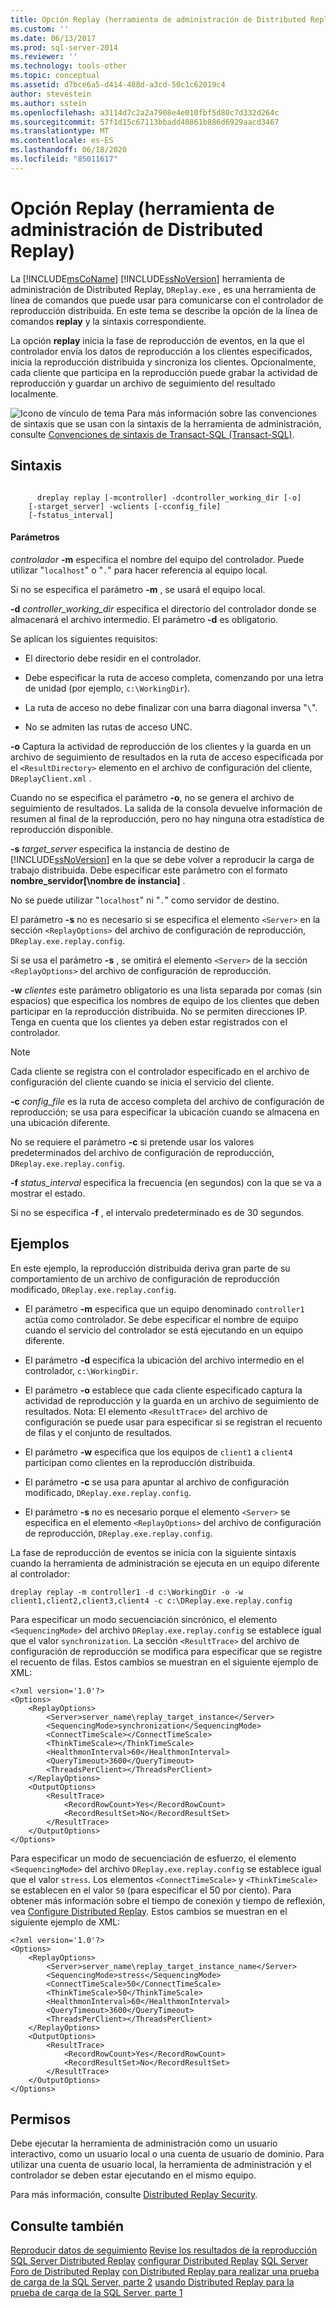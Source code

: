 ```yaml
---
title: Opción Replay (herramienta de administración de Distributed Replay) | Microsoft Docs
ms.custom: ''
ms.date: 06/13/2017
ms.prod: sql-server-2014
ms.reviewer: ''
ms.technology: tools-other
ms.topic: conceptual
ms.assetid: d7bce6a5-d414-488d-a3cd-50c1c62019c4
author: stevestein
ms.author: sstein
ms.openlocfilehash: a3114d7c2a2a7908e4e010fbf5d80c7d332d264c
ms.sourcegitcommit: 57f1d15c67113bbadd40861b886d6929aacd3467
ms.translationtype: MT
ms.contentlocale: es-ES
ms.lasthandoff: 06/18/2020
ms.locfileid: "85011617"
---
```

# <a name="replay-option-distributed-replay-administration-tool"></a>Opción Replay (herramienta de administración de Distributed Replay)
  La [!INCLUDE[msCoName](../../includes/msconame-md.md)] [!INCLUDE[ssNoVersion](../../../includes/ssnoversion-md.md)] herramienta de administración de Distributed Replay, `DReplay.exe` , es una herramienta de línea de comandos que puede usar para comunicarse con el controlador de reproducción distribuida. En este tema se describe la opción de la línea de comandos **replay** y la sintaxis correspondiente.

 La opción **replay** inicia la fase de reproducción de eventos, en la que el controlador envía los datos de reproducción a los clientes especificados, inicia la reproducción distribuida y sincroniza los clientes. Opcionalmente, cada cliente que participa en la reproducción puede grabar la actividad de reproducción y guardar un archivo de seguimiento del resultado localmente.

 ![Icono de vínculo de tema](../../database-engine/media/topic-link.gif "Icono de vínculo de tema") Para más información sobre las convenciones de sintaxis que se usan con la sintaxis de la herramienta de administración, consulte [Convenciones de sintaxis de Transact-SQL &#40;Transact-SQL&#41;](/sql/t-sql/language-elements/transact-sql-syntax-conventions-transact-sql).

## <a name="syntax"></a>Sintaxis

```

      dreplay replay [-mcontroller] -dcontroller_working_dir [-o]
    [-starget_server] -wclients [-cconfig_file]
    [-fstatus_interval]
```

#### <a name="parameters"></a>Parámetros
 *controlador* **-m** especifica el nombre del equipo del controlador. Puede utilizar "`localhost`" o "`.`" para hacer referencia al equipo local.

 Si no se especifica el parámetro **-m** , se usará el equipo local.

 **-d** *controller_working_dir* especifica el directorio del controlador donde se almacenará el archivo intermedio. El parámetro **-d** es obligatorio.

 Se aplican los siguientes requisitos:

-   El directorio debe residir en el controlador.

-   Debe especificar la ruta de acceso completa, comenzando por una letra de unidad (por ejemplo, `c:\WorkingDir`).

-   La ruta de acceso no debe finalizar con una barra diagonal inversa "`\`".

-   No se admiten las rutas de acceso UNC.

 **-o** Captura la actividad de reproducción de los clientes y la guarda en un archivo de seguimiento de resultados en la ruta de acceso especificada por el `<ResultDirectory>` elemento en el archivo de configuración del cliente, `DReplayClient.xml` .

 Cuando no se especifica el parámetro **-o**, no se genera el archivo de seguimiento de resultados. La salida de la consola devuelve información de resumen al final de la reproducción, pero no hay ninguna otra estadística de reproducción disponible.

 **-s** *target_server* especifica la instancia de destino de [!INCLUDE[ssNoVersion](../../../includes/ssnoversion-md.md)] en la que se debe volver a reproducir la carga de trabajo distribuida. Debe especificar este parámetro con el formato **nombre_servidor[\nombre de instancia]** .

 No se puede utilizar "`localhost`" ni "`.`" como servidor de destino.

 El parámetro **-s** no es necesario si se especifica el elemento `<Server>` en la sección `<ReplayOptions>` del archivo de configuración de reproducción, `DReplay.exe.replay.config`.

 Si se usa el parámetro **-s** , se omitirá el elemento `<Server>` de la sección `<ReplayOptions>` del archivo de configuración de reproducción.

 **-w** *clientes* este parámetro obligatorio es una lista separada por comas (sin espacios) que especifica los nombres de equipo de los clientes que deben participar en la reproducción distribuida. No se permiten direcciones IP. Tenga en cuenta que los clientes ya deben estar registrados con el controlador.

> [!NOTE]
>  Cada cliente se registra con el controlador especificado en el archivo de configuración del cliente cuando se inicia el servicio del cliente.

 **-c** *config_file* es la ruta de acceso completa del archivo de configuración de reproducción; se usa para especificar la ubicación cuando se almacena en una ubicación diferente.

 No se requiere el parámetro **-c** si pretende usar los valores predeterminados del archivo de configuración de reproducción, `DReplay.exe.replay.config`.

 **-f** *status_interval* especifica la frecuencia (en segundos) con la que se va a mostrar el estado.

 Si no se especifica **-f** , el intervalo predeterminado es de 30 segundos.

## <a name="examples"></a>Ejemplos
 En este ejemplo, la reproducción distribuida deriva gran parte de su comportamiento de un archivo de configuración de reproducción modificado, `DReplay.exe.replay.config`.

-   El parámetro **-m** especifica que un equipo denominado `controller1` actúa como controlador. Se debe especificar el nombre de equipo cuando el servicio del controlador se está ejecutando en un equipo diferente.

-   El parámetro **-d** especifica la ubicación del archivo intermedio en el controlador, `c:\WorkingDir`.

-   El parámetro **-o** establece que cada cliente especificado captura la actividad de reproducción y la guarda en un archivo de seguimiento de resultados. Nota: El elemento `<ResultTrace>` del archivo de configuración se puede usar para especificar si se registran el recuento de filas y el conjunto de resultados.

-   El parámetro **-w** especifica que los equipos de `client1` a `client4` participan como clientes en la reproducción distribuida.

-   El parámetro **-c** se usa para apuntar al archivo de configuración modificado, `DReplay.exe.replay.config`.

-   El parámetro **-s** no es necesario porque el elemento `<Server>` se especifica en el elemento `<ReplayOptions>` del archivo de configuración de reproducción, `DReplay.exe.replay.config`.

 La fase de reproducción de eventos se inicia con la siguiente sintaxis cuando la herramienta de administración se ejecuta en un equipo diferente al controlador:

```
dreplay replay -m controller1 -d c:\WorkingDir -o -w client1,client2,client3,client4 -c c:\DReplay.exe.replay.config
```

 Para especificar un modo secuenciación sincrónico, el elemento `<SequencingMode>` del archivo `DReplay.exe.replay.config` se establece igual que el valor `synchronization`. La sección `<ResultTrace>` del archivo de configuración de reproducción se modifica para especificar que se registre el recuento de filas. Estos cambios se muestran en el siguiente ejemplo de XML:

```
<?xml version='1.0'?>
<Options>
    <ReplayOptions>
        <Server>server_name\replay_target_instance</Server>
        <SequencingMode>synchronization</SequencingMode>
        <ConnectTimeScale></ConnectTimeScale>
        <ThinkTimeScale></ThinkTimeScale>
        <HealthmonInterval>60</HealthmonInterval>
        <QueryTimeout>3600</QueryTimeout>
        <ThreadsPerClient></ThreadsPerClient>
    </ReplayOptions>
    <OutputOptions>
        <ResultTrace>
            <RecordRowCount>Yes</RecordRowCount>
            <RecordResultSet>No</RecordResultSet>
        </ResultTrace>
    </OutputOptions>
</Options>
```

 Para especificar un modo de secuenciación de esfuerzo, el elemento `<SequencingMode>` del archivo `DReplay.exe.replay.config` se establece igual que el valor `stress`. Los elementos `<ConnectTimeScale>` y `<ThinkTimeScale>` se establecen en el valor `50` (para especificar el 50 por ciento). Para obtener más información sobre el tiempo de conexión y tiempo de reflexión, vea [Configure Distributed Replay](configure-distributed-replay.md). Estos cambios se muestran en el siguiente ejemplo de XML:

```
<?xml version='1.0'?>
<Options>
    <ReplayOptions>
        <Server>server_name\replay_target_instance_name</Server>
        <SequencingMode>stress</SequencingMode>
        <ConnectTimeScale>50</ConnectTimeScale>
        <ThinkTimeScale>50</ThinkTimeScale>
        <HealthmonInterval>60</HealthmonInterval>
        <QueryTimeout>3600</QueryTimeout>
        <ThreadsPerClient></ThreadsPerClient>
    </ReplayOptions>
    <OutputOptions>
        <ResultTrace>
            <RecordRowCount>Yes</RecordRowCount>
            <RecordResultSet>No</RecordResultSet>
        </ResultTrace>
    </OutputOptions>
</Options>
```

## <a name="permissions"></a>Permisos
 Debe ejecutar la herramienta de administración como un usuario interactivo, como un usuario local o una cuenta de usuario de dominio. Para utilizar una cuenta de usuario local, la herramienta de administración y el controlador se deben estar ejecutando en el mismo equipo.

 Para más información, consulte [Distributed Replay Security](distributed-replay-security.md).

## <a name="see-also"></a>Consulte también
 [Reproducir datos de seguimiento](replay-trace-data.md) [Revise los resultados de la reproducción](review-the-replay-results.md) [SQL Server Distributed Replay](sql-server-distributed-replay.md) [configurar Distributed Replay](configure-distributed-replay.md) [SQL Server Foro de Distributed Replay](https://social.technet.microsoft.com/Forums/sl/sqldru/) [con Distributed Replay para realizar una prueba de carga de la SQL Server, parte 2](https://docs.microsoft.com/archive/blogs/msdn/mspfe/using-distributed-replay-to-load-test-your-sql-serverpart-2) [usando Distributed Replay para la prueba de carga de la SQL Server, parte 1](https://docs.microsoft.com/archive/blogs/batuhanyildiz/using-distributed-replay-to-load-test-your-sql-serverpart-1)


